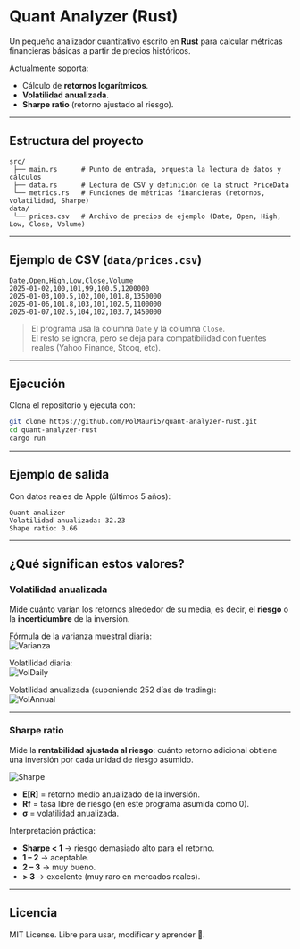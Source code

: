 # Quant Analyzer (Rust)

Un pequeño analizador cuantitativo escrito en **Rust** para calcular métricas financieras básicas a partir de precios históricos.

Actualmente soporta:
- Cálculo de **retornos logarítmicos**.
- **Volatilidad anualizada**.
- **Sharpe ratio** (retorno ajustado al riesgo).

---

##  Estructura del proyecto
```
src/
 ├── main.rs      # Punto de entrada, orquesta la lectura de datos y cálculos
 ├── data.rs      # Lectura de CSV y definición de la struct PriceData
 └── metrics.rs   # Funciones de métricas financieras (retornos, volatilidad, Sharpe)
data/
 └── prices.csv   # Archivo de precios de ejemplo (Date, Open, High, Low, Close, Volume)
```

---

## Ejemplo de CSV (`data/prices.csv`)
```csv
Date,Open,High,Low,Close,Volume
2025-01-02,100,101,99,100.5,1200000
2025-01-03,100.5,102,100,101.8,1350000
2025-01-06,101.8,103,101,102.5,1100000
2025-01-07,102.5,104,102,103.7,1450000
```

> El programa usa la columna `Date` y la columna `Close`.  
> El resto se ignora, pero se deja para compatibilidad con fuentes reales (Yahoo Finance, Stooq, etc).

---

## Ejecución

Clona el repositorio y ejecuta con:

```bash
git clone https://github.com/PolMauri5/quant-analyzer-rust.git
cd quant-analyzer-rust
cargo run
```

---

## Ejemplo de salida
Con datos reales de Apple (últimos 5 años):

```
Quant analizer
Volatilidad anualizada: 32.23
Shape ratio: 0.66
```

---

## ¿Qué significan estos valores?

### Volatilidad anualizada
Mide cuánto varían los retornos alrededor de su media, es decir, el **riesgo** o la **incertidumbre** de la inversión.

Fórmula de la varianza muestral diaria:  
![Varianza](https://latex.codecogs.com/png.latex?\bg_white\sigma^2%20=%20\frac{1}{N-1}%20\sum_{t=1}^N(r_t-\bar{r})^2)

Volatilidad diaria:  
![VolDaily](https://latex.codecogs.com/png.latex?\bg_white\sigma_{daily}%20=%20\sqrt{\sigma^2})

Volatilidad anualizada (suponiendo 252 días de trading):  
![VolAnnual](https://latex.codecogs.com/png.latex?\bg_white\sigma_{annual}%20=%20\sigma_{daily}%20\times%20\sqrt{252})

---

### Sharpe ratio
Mide la **rentabilidad ajustada al riesgo**: cuánto retorno adicional obtiene una inversión por cada unidad de riesgo asumido.

![Sharpe](https://latex.codecogs.com/png.latex?\bg_white%20Sharpe%20=%20\frac{E[R]-%20R_f}{\sigma})

- **E[R]** = retorno medio anualizado de la inversión.  
- **Rf** = tasa libre de riesgo (en este programa asumida como 0).  
- **σ** = volatilidad anualizada.  

Interpretación práctica:
- **Sharpe < 1** → riesgo demasiado alto para el retorno.  
- **1 – 2** → aceptable.  
- **2 – 3** → muy bueno.  
- **> 3** → excelente (muy raro en mercados reales).   

---

## Licencia
MIT License. Libre para usar, modificar y aprender 🚀.
